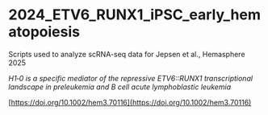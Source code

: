 # 2024_ETV6_RUNX1_iPSC_early_hematopoiesis
Scripts used to analyze scRNA-seq data for Jepsen et al., Hemasphere 2025 

*H1‐0 is a specific mediator of the repressive ETV6::RUNX1 transcriptional landscape in preleukemia and B cell acute lymphoblastic leukemia*

[https://doi.org/10.1002/hem3.70116](https://doi.org/10.1002/hem3.70116)

